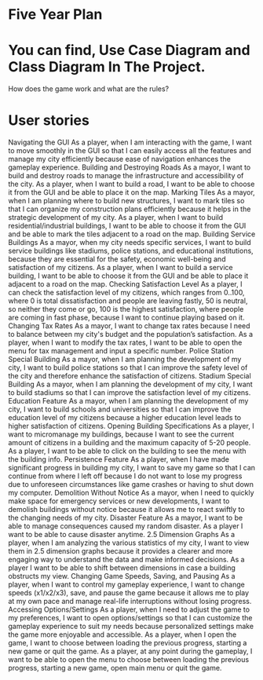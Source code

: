 # Five Year Plan


# You can find, Use Case Diagram and Class Diagram In The Project.

How does the game work and what are the rules?

# User stories

Navigating the GUI
As a player, when I am interacting with the game, I want to move smoothly in the GUI so that I can easily access all the features and manage my city efficiently because ease of navigation enhances the gameplay experience.
Building and Destroying Roads
As a mayor, I want to build and destroy roads to manage the infrastructure and accessibility of the city.
As a player, when I want to build a road, I want to be able to choose it from the GUI and be able to place it on the map.
Marking Tiles
As a mayor, when I am planning where to build new structures, I want to mark tiles so that I can organize my construction plans efficiently because it helps in the strategic development of my city.
As a player, when I want to build residential/industrial buildings, I want to be able to choose it from the GUI and be able to mark the tiles adjacent to a road on the map.
Building Service Buildings
As a mayor, when my city needs specific services, I want to build service buildings like stadiums, police stations, and educational institutions, because they are essential for the safety, economic well-being and satisfaction of my citizens.
As a player, when I want to build a service building, I want to be able to choose it from the GUI and be able to place it adjacent to a road on the map.
Checking Satisfaction Level
As a player, I can check the satisfaction level of my citizens, which ranges from 0..100, where 0 is total dissatisfaction and people are leaving fastly, 50 is neutral, so neither they come or go, 100 is the highest satisfaction, where people are coming in fast phase, because I want to continue playing based on it.
Changing Tax Rates
As a mayor, I want to change tax rates because I need to balance between my city's budget and the population’s satisfaction.
As a player, when I want to modify the tax rates, I want to be able to open the menu for tax management and input a specific number.
Police Station Special Building
As a mayor, when I am planning the development of my city, I want to build police stations so that I can improve the safety level of the city and therefore enhance the satisfaction of citizens.
Stadium Special Building
As a mayor, when I am planning the development of my city, I want to build stadiums so that I can improve the satisfaction level of my citizens.
Education Feature
As a mayor, when I am planning the development of my city, I want to build schools and universities so that I can improve the education level of my citizens because a higher education level leads to higher satisfaction of citizens.
Opening Building Specifications
As a player, I want to micromanage my buildings, because I want to see the current amount of citizens in a building and the maximum capacity of 5-20 people.
As a player, I want to be able to click on the building to see the menu with the building info.
Persistence Feature
As a player, when I have made significant progress in building my city, I want to save my game so that I can continue from where I left off because I do not want to lose my progress due to unforeseen circumstances like game crashes or having to shut down my computer.
Demolition Without Notice
As a mayor, when I need to quickly make space for emergency services or new developments, I want to demolish buildings without notice because it allows me to react swiftly to the changing needs of my city.
Disaster Feature
As a mayor, I want to be able to manage consequences caused my random disaster.
As a player I want to be able to cause disaster anytime.
2.5 Dimension Graphs
As a player, when I am analyzing the various statistics of my city, I want to view them in 2.5 dimension graphs because it provides a clearer and more engaging way to understand the data and make informed decisions.
As a player I want to be able to shift between dimensions in case a building obstructs my view.
Changing Game Speeds, Saving, and Pausing
As a player, when I want to control my gameplay experience, I want to change speeds (x1/x2/x3), save, and pause the game because it allows me to play at my own pace and manage real-life interruptions without losing progress.
Accessing Options/Settings
As a player, when I need to adjust the game to my preferences, I want to open options/settings so that I can customize the gameplay experience to suit my needs because personalized settings make the game more enjoyable and accessible.
As a player, when I open the game, I want to choose between loading the previous progress, starting a new game or quit the game.
As a player, at any point during the gameplay, I want to be able to open the menu to choose between loading the previous progress, starting a new game, open main menu or quit the game.

